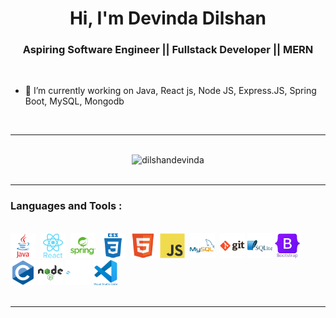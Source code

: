 <h1 align="center">Hi, I'm Devinda Dilshan</h1>

<!--p align="left"> <img src="https://komarev.com/ghpvc/?username=devindadilshan&label=Profile%20views&color=0e75b6&style=flat" alt="devindadilshan" /> </p-->
<h3 align="center">Aspiring Software Engineer || Fullstack Developer || MERN</h3>
<br />

- 🔭 I’m currently working on Java, React js, Node JS, Express.JS, Spring Boot, MySQL, Mongodb
<br />

___
<br />
<div >
 <div align="center">
  <!--img src="https://github-readme-stats.vercel.app/api/top-langs?username=devindadilshan&show_icons=true&theme=dracula&layout=compact" alt="devindadilshan" /-->  
 
     
  <img src="https://github-readme-stats.vercel.app/api?username=devindadilshan&show_icons=true&theme=dracula" alt="dilshandevinda" />
 
 
  <!--img src="https://github-readme-streak-stats.herokuapp.com/?user=devindadilshan&show_icons=true&theme=dracula" alt="devindadilshan" /-->
 </div>
</div><br>

___

### Languages and Tools :
<br />
<div>
  <img src="https://github.com/devicons/devicon/blob/master/icons/java/java-original-wordmark.svg" title="Java" alt="Java" width="40" height="40"/>&nbsp;
  <img src="https://github.com/devicons/devicon/blob/master/icons/react/react-original-wordmark.svg" title="React" alt="React" width="40" height="40"/>&nbsp;
  <img src="https://github.com/devicons/devicon/blob/master/icons/spring/spring-original-wordmark.svg" title="Spring" alt="Spring" width="40" height="40"/>&nbsp;
  <img src="https://github.com/devicons/devicon/blob/master/icons/css3/css3-plain-wordmark.svg"  title="CSS3" alt="CSS" width="40" height="40"/>&nbsp;
  <img src="https://github.com/devicons/devicon/blob/master/icons/html5/html5-original.svg" title="HTML5" alt="HTML" width="40" height="40"/>&nbsp;
  <img src="https://github.com/devicons/devicon/blob/master/icons/javascript/javascript-original.svg" title="JavaScript" alt="JavaScript" width="40" height="40"/>&nbsp;
  <img src="https://github.com/devicons/devicon/blob/master/icons/mysql/mysql-original-wordmark.svg" title="MySQL"  alt="MySQL" width="40" height="40"/>&nbsp;
  <img src="https://github.com/devicons/devicon/blob/master/icons/git/git-original-wordmark.svg" title="Git" **alt="Git" width="40" height="40"/>
  <img src="https://github.com/devicons/devicon/blob/master/icons/sqlite/sqlite-original-wordmark.svg" title="Sqlite" width="40" height="40"/>
  <img src="https://github.com/devicons/devicon/blob/master/icons/bootstrap/bootstrap-original-wordmark.svg" title="Bootstrap" width="40" height="40"/>
  <img src="https://github.com/devicons/devicon/blob/master/icons/c/c-original.svg" title="C" width="40" height="40"/>
  <!--img src="https://github.com/devicons/devicon/blob/master/icons/figma/figma-original.svg" title="Figma" width="40" height="40"/-->
  <img src="https://github.com/devicons/devicon/blob/master/icons/nodejs/nodejs-original-wordmark.svg" title="nodejs" width="40" height="40"/>
  <!--img src="https://github.com/devicons/devicon/blob/master/icons/npm/npm-original-wordmark.svg" title="npm" width="40" height="40"/-->
  <img src="https://github.com/devicons/devicon/blob/master/icons/tailwindcss/tailwindcss-original-wordmark.svg" title="Tailwindcss" width="40" height="40"/>
  <!--img src="https://github.com/devicons/devicon/blob/master/icons/unity/unity-original.svg" title="Unity" width="40" height="40"/-->
  <img src="https://github.com/devicons/devicon/blob/master/icons/vscode/vscode-original-wordmark.svg" title="" width="40" height="40"/>
  <!--img src="https://github.com/devicons/devicon/blob/master/icons/intellij/intellij-original-wordmark.svg" title="MySQL"  alt="MySQL" width="40" height="40"/-->
  <!--img src="https://github.com/devicons/devicon/blob/master/icons/tomcat/tomcat-original.svg" title="Tomcat"  alt="Tomcat" width="40" height="40"/-->
</div><br />

___

<!--
[![Top Langs](https://github-readme-stats.vercel.app/api/top-langs/?username=DevindaDilshan&show_icons=true&theme=dracula)](https://github.com/anuraghazra/github-readme-stats)

[![Top Langs](https://github-readme-stats.vercel.app/api/top-langs/?username=DevindaDilshan&layout=compact&theme=vision-friendly-dark)](https://github.com/anuraghazra/github-readme-stats)
-->
